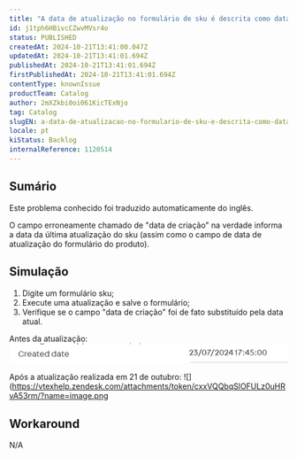 ```yaml
---
title: "A data de atualização no formulário de sku é descrita como data de criação"
id: j1tph6HBivcCZwvMVsr4o
status: PUBLISHED
createdAt: 2024-10-21T13:41:00.047Z
updatedAt: 2024-10-21T13:41:01.694Z
publishedAt: 2024-10-21T13:41:01.694Z
firstPublishedAt: 2024-10-21T13:41:01.694Z
contentType: knownIssue
productTeam: Catalog
author: 2mXZkbi0oi061KicTExNjo
tag: Catalog
slugEN: a-data-de-atualizacao-no-formulario-de-sku-e-descrita-como-data-de-criacao
locale: pt
kiStatus: Backlog
internalReference: 1120514
---
```


## Sumário

<div class="alert alert-info">
  <p>Este problema conhecido foi traduzido automaticamente do inglês.</p>
</div>


O campo erroneamente chamado de "data de criação" na verdade informa a data da última atualização do sku (assim como o campo de data de atualização do formulário do produto).

## Simulação



1. Digite um formulário sku;
2. Execute uma atualização e salve o formulário;
3. Verifique se o campo "data de criação" foi de fato substituído pela data atual.

Antes da atualização:
 ![](https://raw.githubusercontent.com/vtexdocs/help-center-content/refs/heads/main/docs/pt/known-issues/Catalog/a-data-de-atualizacao-no-formulario-de-sku-e-descrita-como-data-de-criacao_1.png)

Após a atualização realizada em 21 de outubro:
 ![](https://vtexhelp.zendesk.com/attachments/token/cxxVQQbqSlOFULz0uHRvA53rm/?name=image.png

## Workaround


N/A





